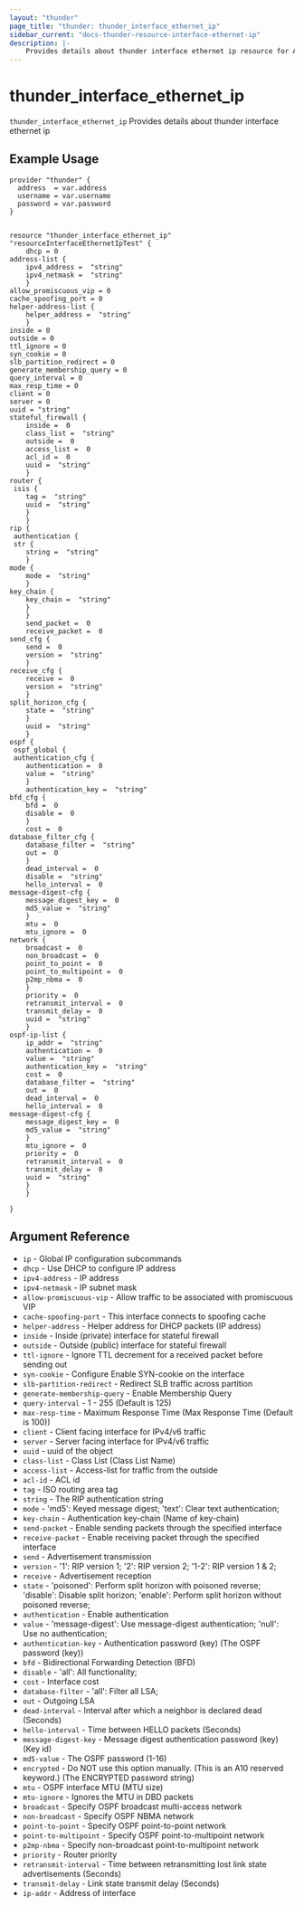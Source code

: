 ```yaml
---
layout: "thunder"
page_title: "thunder: thunder_interface_ethernet_ip"
sidebar_current: "docs-thunder-resource-interface-ethernet-ip"
description: |-
    Provides details about thunder interface ethernet ip resource for A10
---
```


# thunder\_interface\_ethernet\_ip

`thunder_interface_ethernet_ip` Provides details about thunder interface ethernet ip
## Example Usage


```hcl
provider "thunder" {
  address  = var.address
  username = var.username
  password = var.password
}


resource "thunder_interface_ethernet_ip" "resourceInterfaceEthernetIpTest" {
	dhcp = 0
address-list {   
	ipv4_address =  "string" 
	ipv4_netmask =  "string" 
	}
allow_promiscuous_vip = 0
cache_spoofing_port = 0
helper-address-list {   
	helper_address =  "string" 
	}
inside = 0
outside = 0
ttl_ignore = 0
syn_cookie = 0
slb_partition_redirect = 0
generate_membership_query = 0
query_interval = 0
max_resp_time = 0
client = 0
server = 0
uuid = "string"
stateful_firewall {  
 	inside =  0 
	class_list =  "string" 
	outside =  0 
	access_list =  0 
	acl_id =  0 
	uuid =  "string" 
	}
router {  
 isis {  
 	tag =  "string" 
	uuid =  "string" 
	}
	}
rip {  
 authentication {  
 str {  
 	string =  "string" 
	}
mode {  
 	mode =  "string" 
	}
key_chain {  
 	key_chain =  "string" 
	}
	}
	send_packet =  0 
	receive_packet =  0 
send_cfg {  
 	send =  0 
	version =  "string" 
	}
receive_cfg {  
 	receive =  0 
	version =  "string" 
	}
split_horizon_cfg {  
 	state =  "string" 
	}
	uuid =  "string" 
	}
ospf {  
 ospf_global {  
 authentication_cfg {  
 	authentication =  0 
	value =  "string" 
	}
	authentication_key =  "string" 
bfd_cfg {  
 	bfd =  0 
	disable =  0 
	}
	cost =  0 
database_filter_cfg {  
 	database_filter =  "string" 
	out =  0 
	}
	dead_interval =  0 
	disable =  "string" 
	hello_interval =  0 
message-digest-cfg {   
	message_digest_key =  0 
	md5_value =  "string" 
	}
	mtu =  0 
	mtu_ignore =  0 
network {  
 	broadcast =  0 
	non_broadcast =  0 
	point_to_point =  0 
	point_to_multipoint =  0 
	p2mp_nbma =  0 
	}
	priority =  0 
	retransmit_interval =  0 
	transmit_delay =  0 
	uuid =  "string" 
	}
ospf-ip-list {   
	ip_addr =  "string" 
	authentication =  0 
	value =  "string" 
	authentication_key =  "string" 
	cost =  0 
	database_filter =  "string" 
	out =  0 
	dead_interval =  0 
	hello_interval =  0 
message-digest-cfg {   
	message_digest_key =  0 
	md5_value =  "string" 
	}
	mtu_ignore =  0 
	priority =  0 
	retransmit_interval =  0 
	transmit_delay =  0 
	uuid =  "string" 
	}
	}
 
}

```

## Argument Reference

* `ip` - Global IP configuration subcommands
* `dhcp` - Use DHCP to configure IP address
* `ipv4-address` - IP address
* `ipv4-netmask` - IP subnet mask
* `allow-promiscuous-vip` - Allow traffic to be associated with promiscuous VIP
* `cache-spoofing-port` - This interface connects to spoofing cache
* `helper-address` - Helper address for DHCP packets (IP address)
* `inside` - Inside (private) interface for stateful firewall
* `outside` - Outside (public) interface for stateful firewall
* `ttl-ignore` - Ignore TTL decrement for a received packet before sending out
* `syn-cookie` - Configure Enable SYN-cookie on the interface
* `slb-partition-redirect` - Redirect SLB traffic across partition
* `generate-membership-query` - Enable Membership Query
* `query-interval` - 1 - 255 (Default is 125)
* `max-resp-time` - Maximum Response Time (Max Response Time (Default is 100))
* `client` - Client facing interface for IPv4/v6 traffic
* `server` - Server facing interface for IPv4/v6 traffic
* `uuid` - uuid of the object
* `class-list` - Class List (Class List Name)
* `access-list` - Access-list for traffic from the outside
* `acl-id` - ACL id
* `tag` - ISO routing area tag
* `string` - The RIP authentication string
* `mode` - 'md5': Keyed message digest; 'text': Clear text authentication;
* `key-chain` - Authentication key-chain (Name of key-chain)
* `send-packet` - Enable sending packets through the specified interface
* `receive-packet` - Enable receiving packet through the specified interface
* `send` - Advertisement transmission
* `version` - '1': RIP version 1; '2': RIP version 2; '1-2': RIP version 1 & 2;
* `receive` - Advertisement reception
* `state` - 'poisoned': Perform split horizon with poisoned reverse; 'disable': Disable split horizon; 'enable': Perform split horizon without poisoned reverse;
* `authentication` - Enable authentication
* `value` - 'message-digest': Use message-digest authentication; 'null': Use no authentication;
* `authentication-key` - Authentication password (key) (The OSPF password (key))
* `bfd` - Bidirectional Forwarding Detection (BFD)
* `disable` - 'all': All functionality;
* `cost` - Interface cost
* `database-filter` - 'all': Filter all LSA;
* `out` - Outgoing LSA
* `dead-interval` - Interval after which a neighbor is declared dead (Seconds)
* `hello-interval` - Time between HELLO packets (Seconds)
* `message-digest-key` - Message digest authentication password (key) (Key id)
* `md5-value` - The OSPF password (1-16)
* `encrypted` - Do NOT use this option manually. (This is an A10 reserved keyword.) (The ENCRYPTED password string)
* `mtu` - OSPF interface MTU (MTU size)
* `mtu-ignore` - Ignores the MTU in DBD packets
* `broadcast` - Specify OSPF broadcast multi-access network
* `non-broadcast` - Specify OSPF NBMA network
* `point-to-point` - Specify OSPF point-to-point network
* `point-to-multipoint` - Specify OSPF point-to-multipoint network
* `p2mp-nbma` - Specify non-broadcast point-to-multipoint network
* `priority` - Router priority
* `retransmit-interval` - Time between retransmitting lost link state advertisements (Seconds)
* `transmit-delay` - Link state transmit delay (Seconds)
* `ip-addr` - Address of interface

